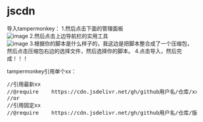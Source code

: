 # jscdn


导入tampermonkey：
1.然后点击下面的管理面板
<br>
![image](https://user-images.githubusercontent.com/72368111/219713583-e2c106e6-f9bf-4591-a9dc-bc4bbb3ddb0f.png)
2.然后点击上边导航栏的实用工具
<br>
![image](https://user-images.githubusercontent.com/72368111/219713626-1ca28513-3d0f-43d9-bfd7-1d3c651f3465.png)
3.根据你的脚本是什么样子的，我这边是把脚本整合成了一个压缩包，然后点击压缩包右边的选择文件，然后选择你的脚本。
4.点击导入，然后完成！！！

tampermonkey引用单个xx：
<pre>
//引用最新xx
//@require    https://cdn.jsdelivr.net/gh/github用户名/仓库/xx路径...
//or
//引用固定xx
//@require    https://cdn.jsdelivr.net/gh/github用户名/仓库/版本名@版本/xx路径...
</pre>
